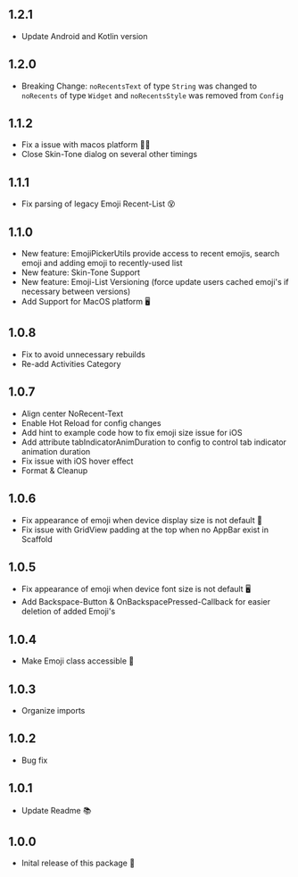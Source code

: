 ## 1.2.1
- Update Android and Kotlin version

## 1.2.0
- Breaking Change: `noRecentsText` of type `String` was changed to `noRecents` of type `Widget` and `noRecentsStyle` was removed from `Config`

## 1.1.2
- Fix a issue with macos platform 👨‍🔧
- Close Skin-Tone dialog on several other timings

## 1.1.1
* Fix parsing of legacy Emoji Recent-List 😵

## 1.1.0
* New feature: EmojiPickerUtils provide access to recent emojis, search emoji and adding emoji to recently-used list
* New feature: Skin-Tone Support
* New feature: Emoji-List Versioning (force update users cached emoji's if necessary between versions)
* Add Support for MacOS platform 🖥

## 1.0.8

* Fix to avoid unnecessary rebuilds
* Re-add Activities Category 

## 1.0.7

* Align center NoRecent-Text
* Enable Hot Reload for config changes
* Add hint to example code how to fix emoji size issue for iOS
* Add attribute tabIndicatorAnimDuration to config to control tab indicator animation duration
* Fix issue with iOS hover effect
* Format & Cleanup

## 1.0.6

* Fix appearance of emoji when device display size is not default 👀
* Fix issue with GridView padding at the top when no AppBar exist in Scaffold

## 1.0.5

* Fix appearance of emoji when device font size is not default 🖥
* Add Backspace-Button & OnBackspacePressed-Callback for easier deletion of added Emoji's

## 1.0.4

* Make Emoji class accessible 🙌

## 1.0.3

* Organize imports

## 1.0.2

* Bug fix

## 1.0.1

* Update Readme 📚

## 1.0.0

* Inital release of this package 🎉
